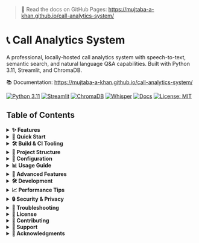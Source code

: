 > 📘 Read the docs on GitHub Pages: https://mujtaba-a-khan.github.io/call-analytics-system/

# 📞 Call Analytics System

A professional, locally-hosted call analytics system with speech-to-text, semantic search, and natural language Q&A capabilities. Built with Python 3.11, Streamlit, and ChromaDB.

📚 Documentation: https://mujtaba-a-khan.github.io/call-analytics-system/

[![Python 3.11](https://img.shields.io/badge/Python-3.11-informational?logo=python)](https://www.python.org/)
[![Streamlit](https://img.shields.io/badge/Streamlit-app-informational?logo=streamlit)](https://streamlit.io/)
[![ChromaDB](https://img.shields.io/badge/ChromaDB-vectorDB-informational)](https://www.trychroma.com/)
[![Whisper](https://img.shields.io/badge/Whisper-STT-informational?logo=openai)](https://github.com/openai/whisper)
[![Docs](https://img.shields.io/badge/Docs-Latest-blue?logo=readthedocs)](https://mujtaba-a-khan.github.io/call-analytics-system/)
[![License: MIT](https://img.shields.io/badge/License-MIT-success)](LICENSE)

## Table of Contents

<details>
  <summary><strong>✨ Features</strong></summary>

<a id="features"></a>

- **🎵 Audio Processing**: Automatic transcription of call recordings using Whisper STT  
- **📄 CSV Import**: Bulk import of existing call transcripts  
- **🏷️ Intelligent Labeling**: Automatic categorization of calls by type and outcome  
- **🔍 Semantic Search**: Vector-based search using ChromaDB and sentence transformers  
- **❓ Natural Language Q&A**: Query your data using plain English  
- **📊 Rich Analytics**: Interactive dashboards with metrics and visualizations  
- **🔒 Privacy-First**: All processing happens locally—no data leaves your machine  
- **⚡ High Performance**: Efficient caching and batch processing capabilities  
- **✅ Requirements Tracker**: FastAPI-powered backlog manager.

[↑ Back to top](#readme)
</details>

<details>
  <summary><strong>🚀 Quick Start</strong></summary>

<a id="quick-start"></a>

### Prerequisites
- Python 3.11 or higher  
- FFmpeg (for audio processing)  
- 8GB+ RAM recommended  
- CUDA-capable GPU (optional, for faster processing)

### Installation
1. **Clone the repository**
   ```bash
   git clone https://github.com/mujtaba-a-khan/call-analytics-system.git
   cd call-analytics-system
   ```
2. **Install system tooling**
   ```bash
   # macOS (Homebrew)
   brew install python@3.11 ffmpeg maven ant zip gcc

   # Ubuntu/Debian
   sudo apt-get update
   sudo apt-get install -y python3.11 python3.11-venv python3.11-dev ffmpeg build-essential zip maven ant

   # Windows: download from https://ffmpeg.org/download.html
   # - Python 3.11: https://www.python.org/downloads/
   # - Maven: https://maven.apache.org/install.html
   # - Ant: https://ant.apache.org/bindownload.cgi
   ```
   Confirm your installations:
   ```bash
   python3.11 --version
   ffmpeg -version
   ant -version
   mvn -version
   ```
3. **Create virtual environment**
   ```bash
   python3.11 -m venv .venv
   source venv/bin/activate  # On Windows: venv\Scripts\activate
   ```
4. **Install dependencies**
   ```bash
   pip install -e .
   # For development
   pip install -e ".[dev,tools]"
   # For documentation
   pip install -e ".[docs]"
   ```
   The `tools` extra installs FastAPI, SQLModel, and Jinja so the embedded requirements tracker and its tests run out of the box.
5. **Run scripts to bootstrap assets**
   ```bash
   python scripts/setup_environment.py
   python scripts/download_models.py
   ```
6. **Run the application**
   ```bash
   call-analytics-ui
   ```
App opens at `http://localhost:8501`.

[↑ Back to top](#readme)
</details>

<details>
  <summary><strong>🛠️ Build & CI Tooling</strong></summary>

<a id="build-ci"></a>

Run these commands from the repository root once the virtual environment is activated. The Ant tasks expect `python3.11`, `python3.11-venv`, `python3.11-dev`, `build-essential`, `zip`, and FFmpeg to be available on the host (see Quick Start).

### Apache Ant (`build.xml`)
```bash
ant -noinput -buildfile build.xml clean   # wipe build outputs
ant -noinput -buildfile build.xml setup   # create .venv & install project deps
ant -noinput -buildfile build.xml lint    # ruff, black --check, mypy
ant -noinput -buildfile build.xml test    # pytest with junit report
ant -noinput -buildfile build.xml docs    # sphinx html docs in docs/_build/html
ant -noinput -buildfile build.xml wheel   # build Python wheel into dist/
ant -noinput -buildfile build.xml ci      # run the full clean→wheel pipeline
```

Outputs land in `dist/`, `docs/_build`, and `test-reports/`.

Need a clean Codespaces setup? The dev container (`.devcontainer/devcontainer.json`) pulls in system packages via apt-get and auto-launches the Streamlit UI once the workspace is ready.

### Apache Maven (`pom.xml`)
```bash
mvn -B -V verify    # runs the Ant ci target via maven-antrun-plugin
mvn -B package      # zips release assets to artifacts/call-analytics-1.0.0.zip
```

Maven requires Ant to be on the PATH because the `verify` phase delegates to `build.xml`. The generated ZIP bundles source, configs, and documentation for deployment.

[↑ Back to top](#readme)
</details>

<details>
  <summary><strong>📁 Project Structure</strong></summary>

<a id="project-structure"></a>

```text
call-analytics-system/
│
├── pyproject.toml                 # Project configuration and dependencies
├── README.md                      # Project documentation
├── .gitignore                     # Git ignore file
├── Jenkinsfile                    # Jenkins CI pipeline definition
├── build.xml                      # Ant build configuration for Jenkins agents
├── pom.xml                        # Maven build configuration for Jenkins agents
│
├── config/                        # Configuration files for the analytics engine
│   ├── app.toml                   # Main application settings
│   ├── fields.toml                # Column mapping for ingestion
│   ├── models.toml                # LLM and STT model configurations
│   ├── rules.toml                 # Call labeling rules
│   └── vectorstore.toml           # Vector database settings
│
├── docs/                          # Sphinx documentation sources
│   └── ...                        # See docs/index.md for table of contents
│
├── scripts/                       # Utility scripts for local workflows
│   ├── setup_environment.py       # Bootstrap virtual environments and deps
│   ├── download_models.py         # Fetch Whisper/LLM assets
│   ├── rebuild_index.py           # Rebuild Chroma vector indexes
│   └── launch_ui.py               # Convenience launcher for the Streamlit UI
│
├── src/                           # Application source code
│   ├── cli.py                     # Command-line entry point
│   ├── core/
│   │   ├── audio_processor.py     # Audio file processing
│   │   ├── csv_processor.py       # CSV file processing
│   │   ├── data_schema.py         # Data models and schemas
│   │   ├── labeling_engine.py     # Call labeling logic
│   │   └── storage_manager.py     # Data persistence
│   ├── analysis/
│   │   ├── aggregations.py        # KPIs and metrics
│   │   ├── filters.py             # Data filtering logic
│   │   ├── query_interpreter.py   # Natural language query processing
│   │   └── semantic_search.py     # Semantic search implementation
│   ├── ml/
│   │   ├── embeddings.py          # Text embedding generation
│   │   ├── llm_interface.py       # Local LLM integration
│   │   └── whisper_stt.py         # Speech-to-text engine
│   ├── vectordb/
│   │   ├── chroma_client.py       # ChromaDB interface
│   │   ├── indexer.py             # Document indexing
│   │   └── retriever.py           # Document retrieval
│   ├── ui/
│   │   ├── app.py                 # Main Streamlit application
│   │   ├── pages/
│   │   │   ├── analysis.py        # Analysis view
│   │   │   ├── dashboard.py       # Main dashboard
│   │   │   ├── qa_interface.py    # Q&A interface
│   │   │   └── upload.py          # File upload interface
│   │   └── components/
│   │       ├── charts.py          # Chart components
│   │       ├── filters.py         # Filter components
│   │       ├── metrics.py         # Metric display components
│   │       └── tables.py          # Table components
│   └── utils/
│       ├── file_handlers.py       # File I/O utilities
│       ├── formatters.py          # Formatting utilities
│       ├── logger.py              # Logging configuration
│       ├── text_processing.py     # Text utilities
│       └── validators.py          # Data validation
│
├── data/                          # Working datasets and cached artifacts
│   ├── raw/                       # Uploaded raw sources
│   ├── processed/                 # Normalized transcripts
│   └── vectorstore/               # Persisted embeddings
│
├── models/                        # Model registry and downloaded weights
├── logs/                          # Aggregated runtime logs
├── test-reports/                  # Collected junit/coverage artifacts
└── tests/                         # Automated test suite
    ├── test_aggregations.py       # KPI aggregation coverage
    └── test_text_processing.py    # Text utility coverage
```

[↑ Back to top](#readme)
</details>

<details>
  <summary><strong>🔧 Configuration</strong></summary>

<a id="configuration"></a>

### Audio Settings (`config/app.toml`)
```toml
[audio]
supported_formats = ["wav", "mp3", "m4a", "flac"]
max_duration_minutes = 60
sample_rate = 16000
channels = 1
```

### Model Settings (`config/models.toml`)
```toml
[whisper]
model_size = "small.en"  # tiny, base, small, medium, large
compute_type = "int8"    # int8, float16, float32
device = "auto"          # auto, cpu, cuda
```

### Vector Store (`config/vectorstore.toml`)
```toml
[vectorstore]
provider = "chromadb"
collection_name = "call_transcripts"
distance_metric = "cosine"

[embeddings]
provider = "sentence-transformers"
model_name = "all-MiniLM-L6-v2"
```

[↑ Back to top](#readme)
</details>


<details>
  <summary><strong>📊 Usage Guide</strong></summary>

<a id="usage-guide"></a>

### 1) Upload Files
- **Audio**: WAV, MP3, M4A, FLAC  
- **CSV**: transcripts with metadata

Required columns: `call_id`, `start_time`, `duration_seconds`, `transcript`  
Optional: `agent_id`, `campaign`, `customer_name`, `product_name`, `amount`

### 2) Apply Filters
By date, type (Inquiry/Support/Billing/Complaint), outcome, agent, campaign.

### 3) View Analytics
KPIs, distributions, agent performance, peak hours.

### 4) Natural Language Q&A
Examples:
- “What were the main complaints last week?”
- “Show refund requests from agent John”
- “Calls about billing issues over 5 minutes”

[↑ Back to top](#readme)
</details>


<details>
  <summary><strong>🔬 Advanced Features</strong></summary>

<a id="advanced-features"></a>

**Semantic Search**
```python
results = vector_db.search(
    query_text="customer asking for refund",
    top_k=10,
    filter_dict={"agent_id": "john_doe"}
)
```

**Custom Labeling Rules** (`config/rules.toml`)
```toml
[rules.call_types]
inquiry = ["information", "question", "how to"]
support = ["not working", "error", "problem", "issue"]
billing = ["invoice", "payment", "charge", "bill"]
complaint = ["unhappy", "disappointed", "poor service"]
```

**Batch Processing**
```bash
python scripts/rebuild_index.py --batch-size 50
```

**Requirements Tracker API**
```bash
uvicorn tools.requirements_tracker.app:app
```
Seeds default backlog items even if the JSON fixture is missing and exposes CRUD endpoints at `http://localhost:8000/requirements`.

[↑ Back to top](#readme)
</details>


<details>
  <summary><strong>🛠️ Development</strong></summary>

<a id="development"></a>

```bash
pytest tests/ -v --cov=src      # tests
black src/ tests/               # formatting
ruff check src/ tests/          # lint
mypy src/                       # types
# docs
cd docs && make html
```

[↑ Back to top](#readme)
</details>

<details>
  <summary><strong>📈 Performance Tips</strong></summary>

<a id="performance-tips"></a>

1. Use CUDA/GPU for Whisper  
2. Enable caching in `config/app.toml`  
3. Batch processing for large imports  
4. Rebuild vector index periodically  

[↑ Back to top](#readme)
</details>


<details>
  <summary><strong>🔒 Security & Privacy</strong></summary>

<a id="security--privacy"></a>

- Local processing only  
- No external APIs by default  
- Optional PII masking  
- Local storage with optional encryption  

[↑ Back to top](#readme)
</details>


<details>
  <summary><strong>🐛 Troubleshooting</strong></summary>

<a id="troubleshooting"></a>

**FFmpeg not found**
```bash
ffmpeg -version
# Add to PATH if needed:
export PATH=$PATH:/path/to/ffmpeg
```

**Out of memory**  
Reduce batch size; process smaller groups; increase swap.

**Slow transcription**  
Use smaller Whisper model; enable GPU; reduce audio quality.

[↑ Back to top](#readme)
</details>


<details>
  <summary><strong>📝 License</strong></summary>

<a id="license"></a>

MIT License — see [LICENSE](LICENSE).

[↑ Back to top](#readme)
</details>


<details>
  <summary><strong>🤝 Contributing</strong></summary>

<a id="contributing"></a>

Contributions welcome!

[↑ Back to top](#readme)
</details>

<details>
  <summary><strong>📧 Support</strong></summary>

<a id="support"></a>

- Open an issue on GitHub  
- Check `/docs`  
- Review closed issues

[↑ Back to top](#readme)
</details>


<details>
  <summary><strong>🙏 Acknowledgments</strong></summary>

<a id="acknowledgments"></a>

- OpenAI Whisper for speech-to-text  
- ChromaDB for vector storage  
- Streamlit for the UI  
- The open-source community

[↑ Back to top](#readme)
</details>

